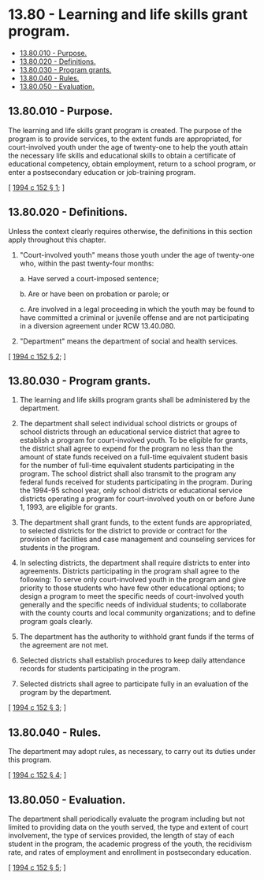 # 13.80 - Learning and life skills grant program.
* [13.80.010 - Purpose.](#1380010---purpose)
* [13.80.020 - Definitions.](#1380020---definitions)
* [13.80.030 - Program grants.](#1380030---program-grants)
* [13.80.040 - Rules.](#1380040---rules)
* [13.80.050 - Evaluation.](#1380050---evaluation)
## 13.80.010 - Purpose.
The learning and life skills grant program is created. The purpose of the program is to provide services, to the extent funds are appropriated, for court-involved youth under the age of twenty-one to help the youth attain the necessary life skills and educational skills to obtain a certificate of educational competency, obtain employment, return to a school program, or enter a postsecondary education or job-training program.

\[ [1994 c 152 § 1](http://lawfilesext.leg.wa.gov/biennium/1993-94/Pdf/Bills/Session%20Laws/Senate/6593-S.SL.pdf?cite=1994%20c%20152%20§%201); \]

## 13.80.020 - Definitions.
Unless the context clearly requires otherwise, the definitions in this section apply throughout this chapter.

1. "Court-involved youth" means those youth under the age of twenty-one who, within the past twenty-four months:

   a. Have served a court-imposed sentence;

   b. Are or have been on probation or parole; or

   c. Are involved in a legal proceeding in which the youth may be found to have committed a criminal or juvenile offense and are not participating in a diversion agreement under RCW 13.40.080.

2. "Department" means the department of social and health services.

\[ [1994 c 152 § 2](http://lawfilesext.leg.wa.gov/biennium/1993-94/Pdf/Bills/Session%20Laws/Senate/6593-S.SL.pdf?cite=1994%20c%20152%20§%202); \]

## 13.80.030 - Program grants.
1. The learning and life skills program grants shall be administered by the department.

2. The department shall select individual school districts or groups of school districts through an educational service district that agree to establish a program for court-involved youth. To be eligible for grants, the district shall agree to expend for the program no less than the amount of state funds received on a full-time equivalent student basis for the number of full-time equivalent students participating in the program. The school district shall also transmit to the program any federal funds received for students participating in the program. During the 1994-95 school year, only school districts or educational service districts operating a program for court-involved youth on or before June 1, 1993, are eligible for grants.

3. The department shall grant funds, to the extent funds are appropriated, to selected districts for the district to provide or contract for the provision of facilities and case management and counseling services for students in the program.

4. In selecting districts, the department shall require districts to enter into agreements. Districts participating in the program shall agree to the following: To serve only court-involved youth in the program and give priority to those students who have few other educational options; to design a program to meet the specific needs of court-involved youth generally and the specific needs of individual students; to collaborate with the county courts and local community organizations; and to define program goals clearly.

5. The department has the authority to withhold grant funds if the terms of the agreement are not met.

6. Selected districts shall establish procedures to keep daily attendance records for students participating in the program.

7. Selected districts shall agree to participate fully in an evaluation of the program by the department.

\[ [1994 c 152 § 3](http://lawfilesext.leg.wa.gov/biennium/1993-94/Pdf/Bills/Session%20Laws/Senate/6593-S.SL.pdf?cite=1994%20c%20152%20§%203); \]

## 13.80.040 - Rules.
The department may adopt rules, as necessary, to carry out its duties under this program.

\[ [1994 c 152 § 4](http://lawfilesext.leg.wa.gov/biennium/1993-94/Pdf/Bills/Session%20Laws/Senate/6593-S.SL.pdf?cite=1994%20c%20152%20§%204); \]

## 13.80.050 - Evaluation.
The department shall periodically evaluate the program including but not limited to providing data on the youth served, the type and extent of court involvement, the type of services provided, the length of stay of each student in the program, the academic progress of the youth, the recidivism rate, and rates of employment and enrollment in postsecondary education.

\[ [1994 c 152 § 5](http://lawfilesext.leg.wa.gov/biennium/1993-94/Pdf/Bills/Session%20Laws/Senate/6593-S.SL.pdf?cite=1994%20c%20152%20§%205); \]

